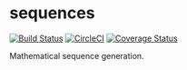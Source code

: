 # sequences

[![Build Status](https://travis-ci.org/AaronRobson/sequences.svg?branch=master)](https://travis-ci.org/AaronRobson/sequences)
[![CircleCI](https://circleci.com/gh/AaronRobson/sequences.svg?style=svg)](https://circleci.com/gh/AaronRobson/sequences)
[![Coverage Status](https://coveralls.io/repos/github/AaronRobson/sequences/badge.svg?branch=master)](https://coveralls.io/github/AaronRobson/sequences?branch=master)

Mathematical sequence generation.
